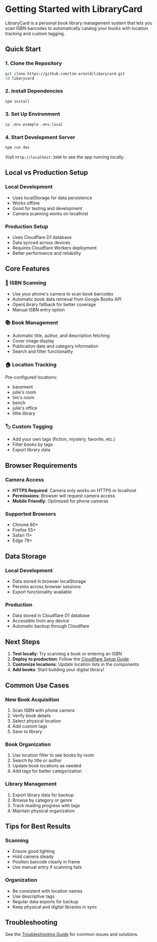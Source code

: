 # Getting Started with LibraryCard

LibraryCard is a personal book library management system that lets you scan ISBN barcodes to automatically catalog your books with location tracking and custom tagging.

## Quick Start

### 1. Clone the Repository

```bash
git clone https://github.com/tim-arnold/libarycard.git
cd libarycard
```

### 2. Install Dependencies

```bash
npm install
```

### 3. Set Up Environment

```bash
cp .env.example .env.local
```

### 4. Start Development Server

```bash
npm run dev
```

Visit `http://localhost:3000` to see the app running locally.

## Local vs Production Setup

### Local Development
- Uses localStorage for data persistence
- Works offline
- Good for testing and development
- Camera scanning works on localhost

### Production Setup
- Uses Cloudflare D1 database
- Data synced across devices
- Requires Cloudflare Workers deployment
- Better performance and reliability

## Core Features

### 📱 ISBN Scanning
- Use your phone's camera to scan book barcodes
- Automatic book data retrieval from Google Books API
- OpenLibrary fallback for better coverage
- Manual ISBN entry option

### 📚 Book Management
- Automatic title, author, and description fetching
- Cover image display
- Publication date and category information
- Search and filter functionality

### 🏠 Location Tracking
Pre-configured locations:
- basement
- julie's room
- tim's room
- bench
- julie's office
- little library

### 🏷️ Custom Tagging
- Add your own tags (fiction, mystery, favorite, etc.)
- Filter books by tags
- Export library data

## Browser Requirements

### Camera Access
- **HTTPS Required**: Camera only works on HTTPS or localhost
- **Permissions**: Browser will request camera access
- **Mobile Friendly**: Optimized for phone cameras

### Supported Browsers
- Chrome 60+
- Firefox 55+
- Safari 11+
- Edge 79+

## Data Storage

### Local Development
- Data stored in browser localStorage
- Persists across browser sessions
- Export functionality available

### Production
- Data stored in Cloudflare D1 database
- Accessible from any device
- Automatic backup through Cloudflare

## Next Steps

1. **Test locally**: Try scanning a book or entering an ISBN
2. **Deploy to production**: Follow the [Cloudflare Setup Guide](./cloudflare-setup.md)
3. **Customize locations**: Update location lists in the components
4. **Add books**: Start building your digital library!

## Common Use Cases

### New Book Acquisition
1. Scan ISBN with phone camera
2. Verify book details
3. Select physical location
4. Add custom tags
5. Save to library

### Book Organization
1. Use location filter to see books by room
2. Search by title or author
3. Update book locations as needed
4. Add tags for better categorization

### Library Management
1. Export library data for backup
2. Browse by category or genre
3. Track reading progress with tags
4. Maintain physical organization

## Tips for Best Results

### Scanning
- Ensure good lighting
- Hold camera steady
- Position barcode clearly in frame
- Use manual entry if scanning fails

### Organization
- Be consistent with location names
- Use descriptive tags
- Regular data exports for backup
- Keep physical and digital libraries in sync

## Troubleshooting

See the [Troubleshooting Guide](./troubleshooting.md) for common issues and solutions.